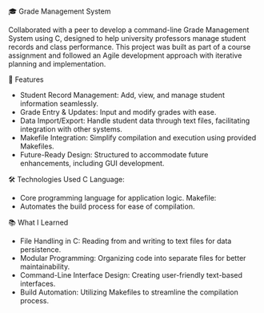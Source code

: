 🎓 Grade Management System

Collaborated with a peer to develop a command-line Grade Management System using C, designed to help university professors manage student records and class performance. This project was built as part of a course assignment and followed an Agile development approach with iterative planning and implementation.

🚀 Features
- Student Record Management: Add, view, and manage student information seamlessly.
- Grade Entry & Updates: Input and modify grades with ease.
- Data Import/Export: Handle student data through text files, facilitating integration with other systems.
- Makefile Integration: Simplify compilation and execution using provided Makefiles.
- Future-Ready Design: Structured to accommodate future enhancements, including GUI development.


🛠️ Technologies Used
C Language:
- Core programming language for application logic.
Makefile:
- Automates the build process for ease of compilation.

📚 What I Learned
- File Handling in C: Reading from and writing to text files for data persistence.
- Modular Programming: Organizing code into separate files for better maintainability.
- Command-Line Interface Design: Creating user-friendly text-based interfaces.
- Build Automation: Utilizing Makefiles to streamline the compilation process.
